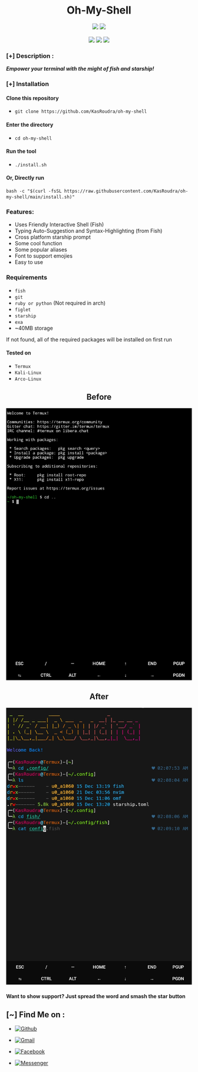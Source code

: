 <h1 align="center">Oh-My-Shell</h1>

<p align="center">
  <img src="https://img.shields.io/badge/Version-1.1-green?style=for-the-badge">
<!--  <img src="https://img.shields.io/github/stars/KasRoudra/oh-my-shell?style=for-the-badge&color=orange">
  <img src="https://img.shields.io/github/forks/KasRoudra/oh-my-shell?color=cyan&style=for-the-badge&color=purple">
  <img src="https://img.shields.io/github/issues/KasRoudra/oh-my-shell?color=red&style=for-the-badge">-->
  <img src="https://img.shields.io/github/license/KasRoudra/oh-my-shell?style=for-the-badge&color=blue">
<br>
<br>
  <img src="https://img.shields.io/badge/Author-KasRoudra-purple?style=flat-square">
  <img src="https://img.shields.io/badge/Open%20Source-Yes-cyan?style=flat-square">
  <img src="https://img.shields.io/badge/Written%20In-Shell-blue?style=flat-square">
</p>


### [+] Description :

***Empower your terminal with the might of fish and starship!***

### [+] Installation

#### Clone this repository

 - ```git clone https://github.com/KasRoudra/oh-my-shell```

#### Enter the directory
 - ```cd oh-my-shell```

#### Run the tool
 - ```./install.sh```


#### Or, Directly run

```
bash -c "$(curl -fsSL https://raw.githubusercontent.com/KasRoudra/oh-my-shell/main/install.sh)"

```

### Features:

 - Uses Friendly Interactive Shell (Fish)
 - Typing Auto-Suggestion and Syntax-Highlighting (from Fish)
 - Cross platform starship prompt
 - Some cool function
 - Some popular aliases
 - Font to support emojies
 - Easy to use

### Requirements
 - `fish`
 - `git`
 - `ruby or python` (Not required in arch)
 - `figlet`
 - `starship`
 - `exa`
 -  ~40MB storage
 
If not found, all of the required packages will be installed on first run

#### Tested on

 - `Termux`
 - `Kali-Linux`
 - `Arco-Linux`


<h2 align="center">Before</h2>

![oh-my-shell](files/before.jpeg)

<h2 align="center">After</h2>

![oh-my-shell](files/after.jpeg)


####  Want to show support? Just spread the word and smash the star button

## [~] Find Me on :
- [![Github](https://img.shields.io/badge/Github-KasRoudra-green?style=for-the-badge&logo=github)](https://github.com/KasRoudra)

- [![Gmail](https://img.shields.io/badge/Gmail-KasRoudra-green?style=for-the-badge&logo=gmail)](mailto:kasroudrakrd@gmail.com)
 
- [![Facebook](https://img.shields.io/badge/Facebook-KasRoudra-green?style=for-the-badge&logo=messenger)](https://facebook.com/KasRoudra)

- [![Messenger](https://img.shields.io/badge/Messenger-KasRoudra-green?style=for-the-badge&logo=messenger)](https://m.me/KasRoudra)
